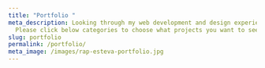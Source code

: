 ```yaml
---
title: "Portfolio "
meta_description: Looking through my web development and design experiences.
  Please click below categories to choose what projects you want to see.
slug: portfolio
permalink: /portfolio/
meta_image: /images/rap-esteva-portfolio.jpg
---
```

